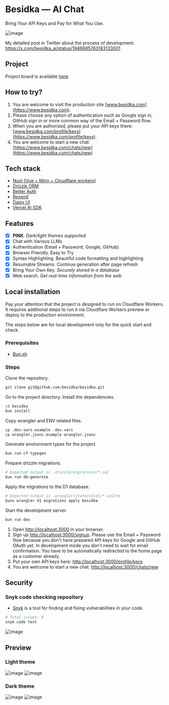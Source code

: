 # Besidka — AI Chat

Bring Your API Keys and Pay for What You Use.

![image](https://github.com/user-attachments/assets/70052da1-d72d-4980-b96a-2ece3edbf3d8)

My detailed post in Twitter about the process of development:<br>
https://x.com/besidka_ai/status/1946685763183133001

## Project

Project board is available [here](https://github.com/users/serhii-chernenko/projects/5).

## How to try?

1. You are welcome to visit the production site [www.besidka.com](https://www.besidka.com).
2. Please choose any option of authentication such as Google sign in, GitHub sign in or more common way of the Email + Password flow.
3. When you are authorized, please put your API keys there: [www.besidka.com/profile/keys](https://www.besidka.com/profile/keys).
4. You are welcome to start a new chat: [https://www.besidka.com/chats/new](https://www.besidka.com/chats/new)

## Tech stack

- [Nuxt (Vue + Nitro + Cloudflare workers)](https://nuxt.com/)
- [Drizzle ORM](https://orm.drizzle.team/)
- [Better Auth](https://www.better-auth.com/)
- [Resend](https://resend.com/)
- [Daisy UI](https://daisyui.com/)
- [Vercel AI SDK](https://ai-sdk.dev/docs)

## Features

- [x] **PINK**. _Dark/light themes supported_
- [x] Chat with Various LLMs
- [x] Authentication (Email + Password, Google, GitHub)
- [x] Browser Friendly. Easy to Try
- [x] Syntax Highlighting. Beautiful code formatting and highlighting
- [x] Resumable Streams. Continue generation after page refresh
- [x] Bring Your Own Key. _Securely stored in a database_
- [x] Web search. _Get real-time information from the web_

## Local installation

Pay your attention that the project is designed to run on Cloudflare Workers. It requires additional steps to run it via Cloudflare Workers preview or deploy to the production environment.

The steps below are for local development only for the quick start and check.

### Prerequisites

- [Bun.sh](https://bun.sh/)
  
### Steps

Clone the repository.

```bash
git clone git@github.com:besidka/besidka.git
```

Go to the project directory. Install the dependencies.

```bash
cd besidka
bun install
```

Copy wrangler and ENV related files.
```bash
cp .dev.vars.example .dev.vars
cp wrangler.jsonc.example wrangler.jsonc
```

Generate environment types for the project.
```bash
bun run cf-typegen
```

Prepare drizzle migrations.
```bash
# Expected output is .drizzle/migrations/*.sql
bun run db:generate
```

Apply the migrations to the D1 database.
```bash
# Expected output is .wrangler/state/v3/d1/*.sqlite
bunx wrangler d1 migrations apply besidka
```

Start the development server.
```bash
bun run dev
```

1. Open [http://localhost:3000](http://localhost:3000) in your browser.
2. Sign up [http://localhost:3000/signup](http://localhost:3000/signup). Please use the Email + Password flow because you don't have prepared API keys for Google and GitHub OAuth yet. In development mode you don't need to wait for email confirmation. You have to be automatically redirected to the home page as a customer already.
3. Put your own API keys here: [http://localhost:3000/profile/keys](http://localhost:3000/profile/keys)
4. You are welcome to start a new chat: [http://localhost:3000/chats/new](http://localhost:3000/chats/new)

## Security

### Snyk code checking repository

- [Snyk](https://snyk.io/) is a tool for finding and fixing vulnerabilities in your code.

```bash
# Total issues: 0
snyk code test
```

![image](https://github.com/user-attachments/assets/f09e09a5-dcbb-4278-9855-8cc51b07ffbf)

## Preview

### Light theme

![image](https://github.com/user-attachments/assets/0ef49eea-e137-4776-a4bd-501b2ba04a6d)
![image](https://github.com/user-attachments/assets/d16e7438-b3b8-4388-a3a3-974c3d4a8dcc)

### Dark theme

![image](https://github.com/user-attachments/assets/60ee3540-de47-4b79-9fcc-dc5af63fe036)
![image](https://github.com/user-attachments/assets/5392c051-af3c-4c10-861f-470350a6975e)
